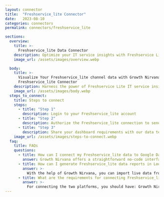 ```yaml
---
layout: connector
title:  "Freshservice_lite Connector"
date:   2023-08-10
categories: connectors
permalink: connectors/freshservice_lite

sections:
  overview:
    title: >-
      Freshservice_lite Data Connector
    description: Optimize your IT service insights with Freshservice Lite integration. Seamlessly merge IT service data from Freshservice Lite with Looker Studio's analytical capabilities, unlocking insights that drive service strategies, ticket resolution, and operational excellence.
    image_url: /assets/images/overview.webp

  body:
    title: >-
      Visualize Your Freshservice_lite channel data with Growth Nirvana's
      Freshservice_lite Connector
    description: Harness the power of Freshservice Lite IT service insights integrated into Looker Studio for strategic IT management decisions.
    image_url: /assets/images/body.webp
  steps_to_connect:
    title: Steps to connect
    steps:
      - title: "Step 1"
        description: Login to your Freshservice_lite account
      - title: "Step 2"
        description: Authorize the Freshservice_lite connection to send data to Growth Nirvana
      - title: "Step 3"
        description: Share your dashboard requirements with our data team. We will build the report for you.
    image_url: /assets/images/steps-to-connect.webp
  faq:
    title: FAQs
    questions:
      - title: How can I connect my Freshservice_lite data to Google Data Studio/Looker Studio?
        answer: Growth Nirvana offers a straightforward no-code interface to connect to Freshservice_lite data sources.
      - title: How can I generate Freshservice_lite data reports in Looker Studio?
        answer: >-
          With the help of Growth Nirvana, you can import live data from Freshservice_lite into Looker Studio. These data can be viewed in charts, tables, and dashboards to generate branded reports that can be shared instantly.
      - title: What are the requirements for connecting Freshservice_lite and Looker Studio?
        answer: >-
          For connecting the two platforms, you should have: Growth Nirvana Account and Freshservice_lite Ads Account
---
```

